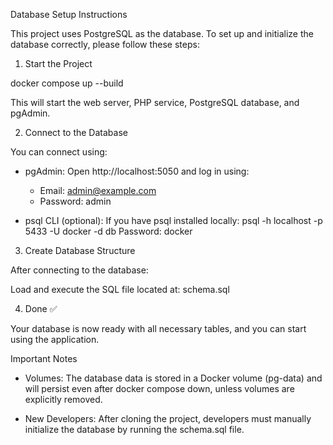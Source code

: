 Database Setup Instructions

This project uses PostgreSQL as the database.
To set up and initialize the database correctly, please follow these steps:

1. Start the Project

docker compose up --build

This will start the web server, PHP service, PostgreSQL database, and pgAdmin.

2. Connect to the Database

You can connect using:

- pgAdmin:
  Open http://localhost:5050 and log in using:
  - Email: admin@example.com
  - Password: admin
  
- psql CLI (optional):
  If you have psql installed locally:
  psql -h localhost -p 5433 -U docker -d db
  Password: docker

3. Create Database Structure

After connecting to the database:

Load and execute the SQL file located at: schema.sql


4. Done ✅

Your database is now ready with all necessary tables, and you can start using the application.

Important Notes

- Volumes:
  The database data is stored in a Docker volume (pg-data) and will persist even after docker compose down, unless volumes are explicitly removed.

- New Developers:
  After cloning the project, developers must manually initialize the database by running the schema.sql file.
